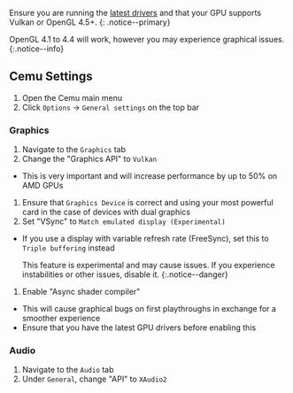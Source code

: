 Ensure you are running the [latest drivers](https://www.amd.com/en/support) and that your GPU supports Vulkan or OpenGL 4.5+.
{: .notice--primary}

 OpenGL 4.1 to 4.4 will work, however you may experience graphical issues.
 {:.notice--info}

## Cemu Settings

1. Open the Cemu main menu
1. Click `Options` -> `General settings` on the top bar

### Graphics

1. Navigate to the `Graphics` tab
1. Change the "Graphics API" to `Vulkan`
  - This is very important and will increase performance by up to 50% on AMD GPUs
1. Ensure that `Graphics Device` is correct and using your most powerful card in the case of devices with dual graphics
1. Set "VSync" to `Match emulated display (Experimental)`
  - If you use a display with variable refresh rate (FreeSync), set this to `Triple buffering` instead
  
    This feature is experimental and may cause issues. If you experience instabilities or other issues, disable it.
	{:.notice--danger}

1. Enable "Async shader compiler"
  - This will cause graphical bugs on first playthroughs in exchange for a smoother experience
  - Ensure that you have the latest GPU drivers before enabling this
  
### Audio

1. Navigate to the `Audio` tab
1. Under `General`, change "API" to `XAudio2`
